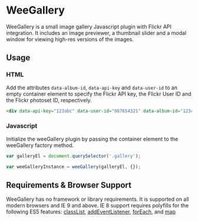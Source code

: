 # WeeGallery

WeeGallery is a small image gallery Javascript plugin with Flickr API integration. It includes an image previewer, a thumbnail slider and a modal window for viewing high-res versions of the images.

## Usage

### HTML
Add the attributes `data-album-id`, `data-api-key` and `data-user-id` to an empty container element to specify the Flickr API key, the Flickr User ID and the Flickr photoset ID, respectively.
``` html
<div data-api-key="123abc" data-user-id="987654321" data-album-id="123456789" class="gallery"></div>
```

### Javascript
Initialize the weeGallery plugin by passing the container element to the weeGallery factory method.
``` javascript
var galleryEl = document.querySelector('.gallery');

var weeGalleryInstance = weeGallery(galleryEl, {});
```

## Requirements & Browser Support
WeeGallery has no framework or library requirements. It is supported on all modern browsers and IE 9 and above. IE 8 support requires polyfills for the following ES5 features: [classList](https://developer.mozilla.org/en-US/docs/Web/API/Element/classList), [addEventListener](https://developer.mozilla.org/en-US/docs/Web/API/EventTarget/addEventListener), [forEach](https://developer.mozilla.org/en-US/docs/Web/JavaScript/Reference/Global_Objects/Array/forEach), and [map](https://developer.mozilla.org/en-US/docs/Web/JavaScript/Reference/Global_Objects/Array/map) 

